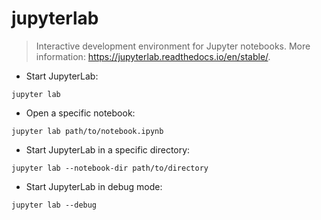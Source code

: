 # jupyterlab

> Interactive development environment for Jupyter notebooks.
> More information: <https://jupyterlab.readthedocs.io/en/stable/>.

- Start JupyterLab:

`jupyter lab`

- Open a specific notebook:

`jupyter lab path/to/notebook.ipynb`

- Start JupyterLab in a specific directory:

`jupyter lab --notebook-dir path/to/directory`

- Start JupyterLab in debug mode:

`jupyter lab --debug`
